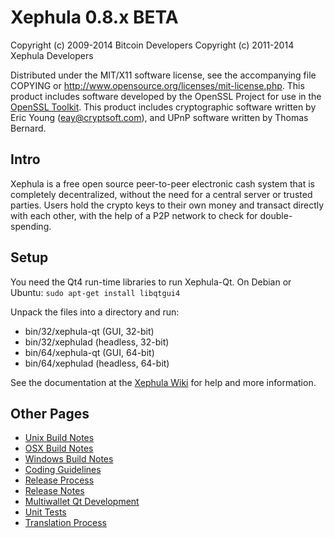 Xephula 0.8.x BETA
====================

Copyright (c) 2009-2014 Bitcoin Developers
Copyright (c) 2011-2014 Xephula Developers

Distributed under the MIT/X11 software license, see the accompanying
file COPYING or http://www.opensource.org/licenses/mit-license.php.
This product includes software developed by the OpenSSL Project for use in the [OpenSSL Toolkit](http://www.openssl.org/). This product includes
cryptographic software written by Eric Young ([eay@cryptsoft.com](mailto:eay@cryptsoft.com)), and UPnP software written by Thomas Bernard.


Intro
---------------------
Xephula is a free open source peer-to-peer electronic cash system that is
completely decentralized, without the need for a central server or trusted
parties.  Users hold the crypto keys to their own money and transact directly
with each other, with the help of a P2P network to check for double-spending.


Setup
---------------------
You need the Qt4 run-time libraries to run Xephula-Qt. On Debian or Ubuntu:
	`sudo apt-get install libqtgui4`

Unpack the files into a directory and run:

- bin/32/xephula-qt (GUI, 32-bit)
- bin/32/xephulad (headless, 32-bit)
- bin/64/xephula-qt (GUI, 64-bit)
- bin/64/xephulad (headless, 64-bit)

See the documentation at the [Xephula Wiki](http://xephula.info)
for help and more information.


Other Pages
---------------------
- [Unix Build Notes](build-unix.md)
- [OSX Build Notes](build-osx.md)
- [Windows Build Notes](build-msw.md)
- [Coding Guidelines](coding.md)
- [Release Process](release-process.md)
- [Release Notes](release-notes.md)
- [Multiwallet Qt Development](multiwallet-qt.md)
- [Unit Tests](unit-tests.md)
- [Translation Process](translation_process.md)

